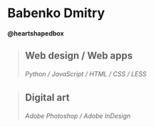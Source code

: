 # Babenko Dmitry
#### @heartshapedbox
> ## Web design / Web apps
>
> ###### Python / JavaScript / HTML / CSS / LESS

> ## Digital art
> 
> ###### Adobe Photoshop / Adobe InDesign

<!---
heartshapedbox/heartshapedbox is a ✨ special ✨ repository because its `README.md` (this file) appears on your GitHub profile.
You can click the Preview link to take a look at your changes.
--->
